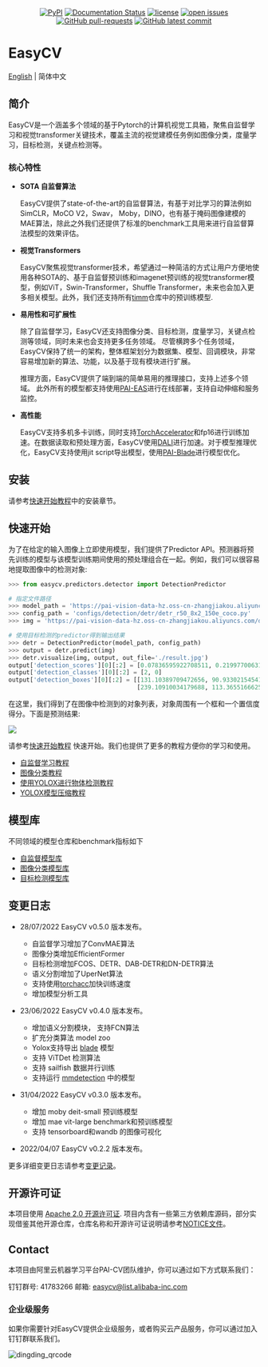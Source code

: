 
<div align="center">

[![PyPI](https://img.shields.io/pypi/v/pai-easycv)](https://pypi.org/project/pai-easycv/)
[![Documentation Status](https://readthedocs.org/projects/easy-cv/badge/?version=latest)](https://easy-cv.readthedocs.io/en/latest/)
[![license](https://img.shields.io/github/license/alibaba/EasyCV.svg)](https://github.com/open-mmlab/mmdetection/blob/master/LICENSE)
[![open issues](https://isitmaintained.com/badge/open/alibaba/EasyCV.svg)](https://github.com/alibaba/EasyCV/issues)
[![GitHub pull-requests](https://img.shields.io/github/issues-pr/alibaba/EasyCV.svg)](https://GitHub.com/alibaba/EasyCV/pull/)
[![GitHub latest commit](https://badgen.net/github/last-commit/alibaba/EasyCV)](https://GitHub.com/alibaba/EasyCV/commit/)
<!-- [![GitHub contributors](https://img.shields.io/github/contributors/alibaba/EasyCV.svg)](https://GitHub.com/alibaba/EasyCV/graphs/contributors/) -->
<!-- [![PRs Welcome](https://img.shields.io/badge/PRs-welcome-brightgreen.svg?style=flat-square)](http://makeapullrequest.com) -->


</div>


# EasyCV

[English](README.md) | 简体中文

## 简介

EasyCV是一个涵盖多个领域的基于Pytorch的计算机视觉工具箱，聚焦自监督学习和视觉transformer关键技术，覆盖主流的视觉建模任务例如图像分类，度量学习，目标检测，关键点检测等。

### 核心特性

- **SOTA 自监督算法**

  EasyCV提供了state-of-the-art的自监督算法，有基于对比学习的算法例如 SimCLR，MoCO V2，Swav， Moby，DINO，也有基于掩码图像建模的MAE算法，除此之外我们还提供了标准的benchmark工具用来进行自监督算法模型的效果评估。

- **视觉Transformers**

  EasyCV聚焦视觉transformer技术，希望通过一种简洁的方式让用户方便地使用各种SOTA的、基于自监督预训练和imagenet预训练的视觉transformer模型，例如ViT，Swin-Transformer，Shuffle Transformer，未来也会加入更多相关模型。此外，我们还支持所有[timm](https://github.com/rwightman/pytorch-image-models)仓库中的预训练模型.

- **易用性和可扩展性**

  除了自监督学习，EasyCV还支持图像分类、目标检测，度量学习，关键点检测等领域，同时未来也会支持更多任务领域。 尽管横跨多个任务领域，EasyCV保持了统一的架构，整体框架划分为数据集、模型、回调模块，非常容易增加新的算法、功能，以及基于现有模块进行扩展。

  推理方面，EasyCV提供了端到端的简单易用的推理接口，支持上述多个领域。 此外所有的模型都支持使用[PAI-EAS](https://help.aliyun.com/document_detail/113696.html)进行在线部署，支持自动伸缩和服务监控。

- **高性能**

  EasyCV支持多机多卡训练，同时支持[TorchAccelerator](https://github.com/alibaba/EasyCV/tree/master/docs/source/tutorials/torchacc.md)和fp16进行训练加速。在数据读取和预处理方面，EasyCV使用[DALI](https://github.com/NVIDIA/DALI)进行加速。对于模型推理优化，EasyCV支持使用jit script导出模型，使用[PAI-Blade](https://help.aliyun.com/document_detail/205134.html)进行模型优化。



## 安装

请参考[快速开始教程](docs/source/quick_start.md)中的安装章节。


## 快速开始

为了在给定的输入图像上立即使用模型，我们提供了Predictor API。预测器将预先训练的模型与该模型训练期间使用的预处理组合在一起。例如，我们可以很容易地提取图像中的检测对象:

``` python
>>> from easycv.predictors.detector import DetectionPredictor

# 指定文件路径
>>> model_path = 'https://pai-vision-data-hz.oss-cn-zhangjiakou.aliyuncs.com/EasyCV/modelzoo/detection/detr/epoch_150.pth'
>>> config_path = 'configs/detection/detr/detr_r50_8x2_150e_coco.py'
>>> img = 'https://pai-vision-data-hz.oss-cn-zhangjiakou.aliyuncs.com/data/demo/demo.jpg'

# 使用目标检测的predictor得到输出结果
>>> detr = DetectionPredictor(model_path, config_path)
>>> output = detr.predict(img)
>>> detr.visualize(img, output, out_file='./result.jpg')
output['detection_scores'][0][:2] = [0.07836595922708511, 0.219977006316185]
output['detection_classes'][0][:2] = [2, 0]
output['detection_boxes'][0][:2] = [[131.10389709472656, 90.93302154541016, 148.95504760742188,101.69216918945312],
                                    [239.10910034179688, 113.36551666259766,256.0523376464844, 125.22894287109375]]

```

在这里，我们得到了在图像中检测到的对象列表，对象周围有一个框和一个置信度得分。下面是预测结果:


<img src="https://pai-vision-data-hz.oss-cn-zhangjiakou.aliyuncs.com/data/demo/result.jpg">


请参考[快速开始教程](docs/source/quick_start.md) 快速开始。我们也提供了更多的教程方便你的学习和使用。

* [自监督学习教程](docs/source/tutorials/ssl.md)
* [图像分类教程](docs/source/tutorials/cls.md)
* [使用YOLOX进行物体检测教程](docs/source/tutorials/yolox.md)
* [YOLOX模型压缩教程](docs/source/tutorials/compression.md)


## 模型库

不同领域的模型仓库和benchmark指标如下

- [自监督模型库](docs/source/model_zoo_ssl.md)
- [图像分类模型库](docs/source/model_zoo_cls.md)
- [目标检测模型库](docs/source/model_zoo_det.md)


## 变更日志

* 28/07/2022 EasyCV v0.5.0 版本发布。
    * 自监督学习增加了ConvMAE算法
    * 图像分类增加EfficientFormer
    * 目标检测增加FCOS、DETR、DAB-DETR和DN-DETR算法
    * 语义分割增加了UperNet算法
    * 支持使用[torchacc](https://github.com/alibaba/EasyCV/blob/master/docs/source/tutorials/torchacc.md)加快训练速度
    * 增加模型分析工具

* 23/06/2022 EasyCV v0.4.0 版本发布。
    * 增加语义分割模块， 支持FCN算法
    * 扩充分类算法 model zoo
    * Yolox支持导出 [blade](https://help.aliyun.com/document_detail/205134.html) 模型
    * 支持 ViTDet 检测算法
    * 支持 sailfish 数据并行训练
    * 支持运行 [mmdetection](https://github.com/open-mmlab/mmdetection) 中的模型

* 31/04/2022 EasyCV v0.3.0 版本发布。
    * 增加 moby deit-small 预训练模型
    * 增加 mae vit-large benchmark和预训练模型
    * 支持 tensorboard和wandb 的图像可视化

* 2022/04/07 EasyCV v0.2.2 版本发布。

更多详细变更日志请参考[变更记录](docs/source/change_log.md)。


## 开源许可证

本项目使用 [Apache 2.0 开源许可证](LICENSE). 项目内含有一些第三方依赖库源码，部分实现借鉴其他开源仓库，仓库名称和开源许可证说明请参考[NOTICE文件](NOTICE)。


## Contact

本项目由阿里云机器学习平台PAI-CV团队维护，你可以通过如下方式联系我们：

钉钉群号: 41783266
邮箱: easycv@list.alibaba-inc.com

### 企业级服务

如果你需要针对EasyCV提供企业级服务，或者购买云产品服务，你可以通过加入钉钉群联系我们。

![dingding_qrcode](https://user-images.githubusercontent.com/4771825/165244727-b5d69628-97a6-4e2a-a23f-0c38a8d29341.jpg)
